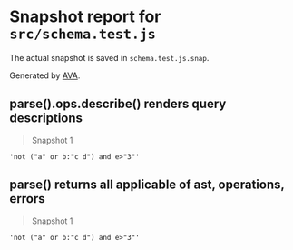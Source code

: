 # Snapshot report for `src/schema.test.js`

The actual snapshot is saved in `schema.test.js.snap`.

Generated by [AVA](https://avajs.dev).

## parse().ops.describe() renders query descriptions

> Snapshot 1

    'not ("a" or b:"c d") and e>"3"'

## parse() returns all applicable of ast, operations, errors

> Snapshot 1

    'not ("a" or b:"c d") and e>"3"'
